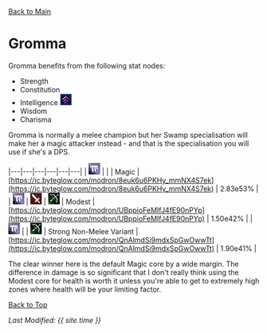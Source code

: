 [Back to Main](index.md)

# Gromma

Gromma benefits from the following stat nodes:

* Strength
* Constitution
* Intelligence ![Feat Icon](images\feat.png)
* Wisdom
* Charisma

Gromma is normally a melee champion but her Swamp specialisation will make her a magic attacker instead - and that is the specialisation you will use if she's a DPS.

|---|---|---|---|---|---|
| ![Magic Icon](images\magic.png) |   |   | Magic  | [https://ic.byteglow.com/modron/8euk6u6PKHy_mmNX4S7ek](https://ic.byteglow.com/modron/8euk6u6PKHy_mmNX4S7ek) | 2.83e53% |
| ![Magic Icon](images\magic.png) | ![Melee Icon](images\melee.png) | ![Ranged Icon](images\ranged.png) | Modest  | [https://ic.byteglow.com/modron/UBppioFeMIfJ4fE90nPYp](https://ic.byteglow.com/modron/UBppioFeMIfJ4fE90nPYp) | 1.50e42% |
| ![Magic Icon](images\magic.png) |   | ![Ranged Icon](images\ranged.png) | Strong Non-Melee Variant | [https://ic.byteglow.com/modron/QnAlmdSi9mdxSpGwOwwTt](https://ic.byteglow.com/modron/QnAlmdSi9mdxSpGwOwwTt) | 1.90e41% |

The clear winner here is the default Magic core by a wide margin. The difference in damage is so significant that I don't really think using the Modest core for health is worth it unless you're able to get to extremely high zones where health will be your limiting factor.

[Back to Top](#top)

*Last Modified: {{ site.time }}*